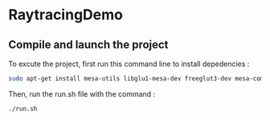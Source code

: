 # RaytracingDemo

## Compile and launch the project
To excute the project, first run this command line to install depedencies :

```sh
sudo apt-get install mesa-utils libglu1-mesa-dev freeglut3-dev mesa-common-dev libglew-dev libsdl-dev libsdl1.2-dev

```
Then, run the run.sh file with the command :

```sh
./run.sh
```